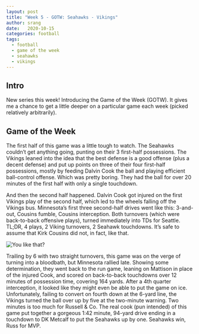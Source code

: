 ```yaml
---
layout: post
title: "Week 5 - GOTW: Seahawks - Vikings"
author: srang
date:   2020-10-15
categories: football
tags:
  - football
  - game of the week
  - seahawks
  - vikings
---
```


## Intro

New series this week! Introducing the Game of the Week (GOTW). It gives me a
chance to get a little deeper on a particular game each week (picked relatively
arbitrarily).

## Game of the Week

The first half of this game was a little tough to watch. The Seahawks couldn’t
get anything going, punting on their 3 first-half possessions. The Vikings
leaned into the idea that the best defense is a good offense (plus a decent
defense) and put up points on three of their four first-half possessions,
mostly by feeding Dalvin Cook the ball and playing efficient ball-control
offense. Which was pretty boring. They had the ball for over 20 minutes of the
first half with only a single touchdown.

And then the second half happened. Dalvin Cook got injured on the first Vikings
play of the second half, which led to the wheels falling off the Vikings bus.
Minnesota’s first three second-half drives went like this: 3-and-out, Cousins
fumble, Cousins interception. Both turnovers (which were back-to-back
offensive plays), turned immediately into TDs for Seattle. TL;DR, 4 plays, 2
Viking turnovers, 2 Seahawk touchdowns. It’s safe to assume that Kirk Cousins
did not, in fact, like that.

![You like that?](https://media.giphy.com/media/3oriNSH0Ddh93oO7PW/giphy.gif)

Trailing by 6 with two straight turnovers, this game was on the verge of
turning into a bloodbath, but Minnesota rallied late. Showing some
determination, they went back to the run game, leaning on Mattison in place of
the injured Cook, and scored on back-to-back touchdowns over 12 minutes of
possession time, covering 164 yards. After a 4th quarter interception, it
looked like they might even be able to put the game on ice. Unfortunately,
failing to convert on fourth down at the 6-yard line, the Vikings turned the
ball over up by five at the two-minute warning. Two minutes is too much for
Russell & Co. The real cook (pun intended) of this game put together a
gorgeous 1:42 minute, 94-yard drive ending in a touchdown to DK Metcalf to put
the Seahawks up by one. Seahawks win, Russ for MVP.

